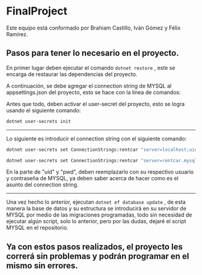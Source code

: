 # FinalProject
Este equipo está conformado por Brahiam Castillo, Iván Gómez y Félix Ramírez.

## Pasos para tener lo necesario en el proyecto.
En primer lugar deben ejecutar el comando `dotnet restore` , este se encarga de restaurar las dependencias del proyecto.

A continuación, se debe agregar el connection string de MYSQL al appsettings.json del proyecto, esto se hace con la línea de comandos:

Antes que todo, deben activar el user-secret del proyecto, esto se logra usando el siguiente comando:

```bash
dotnet user-secrets init
```
<hr>

Lo siguiente es introducir el connection string con el siguiente comando:

```bash
dotnet user-secrets set ConnectionStrings:rentcar "server=localhost;uid=root;pwd=tupassword;database=rentcar"

dotnet user-secrets set ConnectionStrings:rentcar "server=rentcar.mysql.database.azure.com;uid=brahiam@rentcar;pwd=Br4h14m123;database=rentcar"
```
En la parte de "uid" y "pwd", deben reemplazarlo con su respectivo usuario y contraseña de MYSQL, ya deben saber acerca de hacer como es el asunto del connection string.

<hr>

Una vez hecho lo anterior, ejecutan `dotnet ef database update` , de esta manera la base de datos y su estructura se introducirá en su servidor de MYSQL por medio de las migraciones programadas, todo sin necesidad de ejecutar algún script, solo lo anterior, pero por las dudas, dejaré el script MYSQL en el repositorio.

## Ya con estos pasos realizados, el proyecto les correrá sin problemas y podrán programar en el mismo sin errores.
